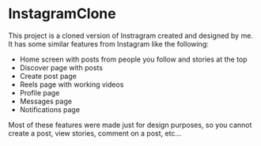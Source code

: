# InstagramClone

This project is a cloned version of Instragram created and designed by me. It has some similar features from Instagram like the following:

- Home screen with posts from people you follow and stories at the top
- Discover page with posts
- Create post page
- Reels page with working videos
- Profile page
- Messages page
- Notifications page

Most of these features were made just for design purposes, so you cannot create a post, view stories, comment on a post, etc...
